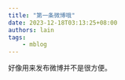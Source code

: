 ```yaml
---
title: "第一条微博哦"
date: 2023-12-18T03:13:25+08:00
authors: lain
tags:
    - mblog
---
```

好像用来发布微博并不是很方便。
